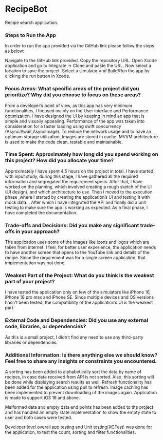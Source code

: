 # RecipeBot
Recipe search application.

### Steps to Run the App 

In order to run the app provided via the GitHub link please follow the steps as below: 

Navigate to the GitHub link provided. 
Copy the repository URL. 
Open Xcode application and go to Integrate -> Clone and paste the URL. 
Now select a location to save the project. 
Select a simulator and Build/Run the app by clicking the run button in Xcode. 
### Focus Areas: What specific areas of the project did you prioritize? Why did you choose to focus on these areas? 

From a developer’s point of view, as this app has very minimum functionalities, I focused mainly on the User interface and Performance optimization. I have designed the UI by keeping in mind an app that is simple and visually appealing. Performance of the app was taken into consideration for a faster loading using swift concurrency (Async/Await,AsyncImage). To reduce the network usage and to have an optimum storage utilization, Images are stored in cache. MVVM architecture is used to make the code clean, testable and maintainable. 

 
### Time Spent: Approximately how long did you spend working on this project? How did you allocate your time? 

Approximately I have spent 4.5 hours on the project in total. I have started with input study, during this stage, I have gathered all the required information and segregated the requirement specs. After that, I have worked on the planning, which involved creating a rough sketch of the UI (UI design), and which architecture to use. Then I moved to the execution phase ,where I started by creating the application’s UI and testing it with mock data. . After which I have integrated the API and finally did a unit testing to make sure the app is working as expected. As a final phase, I have completed the documentation. 
 
### Trade-offs and Decisions: Did you make any significant trade-offs in your approach? 

The application uses some of the images like icons and logos which are taken from internet. I feel, for better user experience, the application needs to have another screen that opens to the YouTube link and details of the recipe. Since the requirement was for a single screen application, that implementation was not done. 
 
### Weakest Part of the Project: What do you think is the weakest part of your project? 

I have tested the application only on few of the simulators like iPhone 16, iPhone 16 pro max and iPhone SE. Since multiple devices and OS versions hasn't been tested, the compatibility of the application’s UI is the weakest part. 

 
### External Code and Dependencies: Did you use any external code, libraries, or dependencies? 

As this is a small project, I didn't find any need to use any third-party libraries or dependencies. 
 
### Additional Information: Is there anything else we should know? Feel free to share any insights or constraints you encountered. 

A sorting has been added to alphabetically sort the data by name of recipes, in case data received from API is not sorted. Also, this sorting will be done while displaying search results as well. Refresh functionality has been added for the application using pull to refresh. Image caching has been implemented to prevent downloading of the images again. Application is made to support iOS 16 and above. 

Malformed data and empty data end points has been added to the project and has handled an empty state implementation to show the empty state to user and both cases were tested. 

Developer level overall app testing and Unit testing(XCTest) was done for the application, to test the count, sorting and filter functionalities. 
